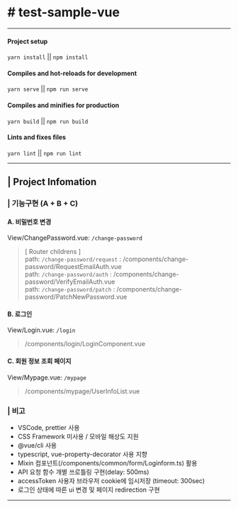 # # test-sample-vue

---

#### Project setup

`yarn install` || `npm install`

#### Compiles and hot-reloads for development

`yarn serve` || `npm run serve`

#### Compiles and minifies for production

`yarn build` || `npm run build`

#### Lints and fixes files

`yarn lint` || `npm run lint`

---

## | Project Infomation

### | 기능구현 (A + B + C)

#### A. 비밀번호 변경

View/ChangePassword.vue: `/change-password`

> [ Router childrens ]  
> path: `/change-password/request` : /components/change-password/RequestEmailAuth.vue  
> path: `/change-password/auth` : /components/change-password/VerifyEmailAuth.vue  
> path: `/change-password/patch` : /components/change-password/PatchNewPassword.vue

#### B. 로그인

View/Login.vue: `/login`

> /components/login/LoginComponent.vue

#### C. 회원 정보 조회 페이지

View/Mypage.vue: `/mypage`

> /components/mypage/UserInfoList.vue

### | 비고

- VSCode, prettier 사용
- CSS Framework 미사용 / 모바일 해상도 지원
- @vue/cli 사용
- typescript, vue-property-decorator 사용 지향
- Mixin 컴포넌트(/components/common/form/Loginform.ts) 활용
- API 요청 함수 개별 쓰로틀링 구현(delay: 500ms)
- accessToken 사용자 브라우저 cookie에 임시저장 (timeout: 300sec)
- 로그인 상태에 따른 ui 변경 및 페이지 redirection 구현

---
